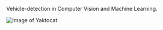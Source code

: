 Vehicle-detection in Computer Vision and Machine Learning.

![Image of Yaktocat](http://imageshack.com/a/img924/7298/FiBfkC.jpg)
